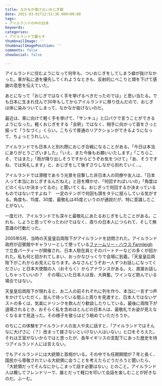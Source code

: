```yaml
---
title: なかなか抜けないおじぎ癖
date: 2021-03-01T12:51:36.000+00:00
tags:
- アイルランドの中の日本
keywords: 
categories:
- アイルランドで暮らす
thumbnailImage: ''
thumbnailImagePosition: ''
comments: false
showSocial: false

---
```

アイルランドに住むようになって何年も、ついおじぎをしてしまう癖が抜けなかった。車が私に道を優先してくれようなときも、反射的にぺこりと頭を下げて感謝の意思を伝えていた。

<!--more-->

あとになって「おじぎではなく手を挙げるべきだったのでは」と思い当たる。でも日本に生まれ住んで30年もしてからアイルランドに移り住んだので、おじぎは体に染みついてしまって、なかなか抜けないのだ。

最近は、車に向けて軽く手を挙げて、「サンキュ」と口パクで言うことができるようになった。軽くおじぎをする「会釈」ではなく、相手に向かって首をさっと振って「うなづく」くらい。こちらで普通のリアクションができるようになって、ちょっとうれしい。

アイルランドでも日本人と別れ際におじぎ合戦になることがある。「今日は本当にありがとうございました」「いえ、また今後もお願いいたします」「こちらこそ、ではまた」「雨が降り出しそうですからどうぞお気をつけて」「あ、そうですね、では失礼します」と、おじぎをして後ずさりしながら別れていく…。

アイルランドでは滑稽であろう光景を目撃した非日本人の同僚や友人は、「日本人って本当におじぎするんだねえ」と目を輝かせ、「何回すればいいの」「角度はどのくらいか決まってるの」と聞いてくる。おじぎって何回するか決まっているものではないですよね？　一定のテンポで何回も頭をタテに揺らしている気がする。角度も、15度、30度、最敬礼は45度というのが通説だが、特に意識したことがない。

一度だけ、アイルランドでも深々と最敬礼にあたるおじぎをしたことがある。これも、しようと思ってやったわけではなく、周りの日本人につられて、そして無意識の行動だった。

2005年5月、当時の天皇皇后両陛下がアイルランドを訪問された。アイルランド政府が迎賓館やギャラリーとして使っている[ファームリー・ハウス Farmleigh](http://farmleigh.ie/state-guests/ "ファームリー・ハウス Farmleigh") で立食パーティーが開催され、日本人駐在員とそのパートナーなどの多くが招かれた。私も何と招かれてしまい、おっかなびっくりで会場に到着。「天皇皇后両陛下がこれからお見えになります。みなさんどうぞお一人ずつお話しになってください」と日本大使館の人（おそらく）からアナウンスがある。え、直接お話ししちゃっていいの？　その場にいた日本人は皆、大興奮。ワインなど飲んでいる場合ではない。

天皇皇后両陛下が現れると、お二人の前それぞれに列を作り、本当に一言ずつ声をかけていただく。並んで待っている間ふと周りを見渡すと、日本人ではないゲストの多くは、気楽にドリンクを飲んだり歓談したりしている。最後に両陛下が退場されるとき、おそらく私を含めほとんどの日本人は、最敬礼でお姿が見えなくなるまで見送った。その様子を彼らはどう眺めていただろうか。

のちにこの体験をアイルランド人の友人や夫に話すと、「アイルランドではそんなに大げさに（？）改まって接さないといけない人はいない」と口をそろえた。それは王室がないからではと思ったが、長年イギリスの支配下にあった歴史を持つアイルランド人には言えない。

でもアイルランドには大統領と首相がいる。その中でも任期期間が７年と長く、国民から尊敬されている大統領に会うことを考えたらどうだろうと聞いたら、「大統領だってそんなにかしこまって話す必要はない」とのこと。アイルランド人は概してフレンドリーで、誰とだって軽口を叩いて会話を楽しむことが好きなのだ。ふーむ。